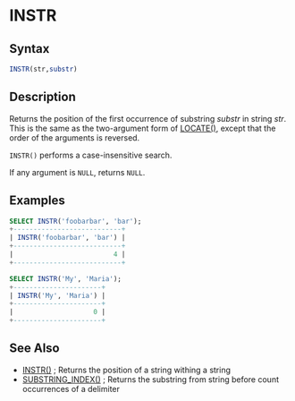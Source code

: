 # INSTR

## Syntax

```sql
INSTR(str,substr)
```

## Description

Returns the position of the first occurrence of substring <em>substr</em> in
string <em>str</em>. This is the same as the two-argument form of [LOCATE()](/built-in-functions/string-functions/locate/),
except that the order of the arguments is reversed.

`INSTR()` performs a case-insensitive search.

If any argument is `NULL`, returns `NULL`.

## Examples

```sql
SELECT INSTR('foobarbar', 'bar');
+---------------------------+
| INSTR('foobarbar', 'bar') |
+---------------------------+
|                         4 |
+---------------------------+

SELECT INSTR('My', 'Maria');
+----------------------+
| INSTR('My', 'Maria') |
+----------------------+
|                    0 |
+----------------------+
```

## See Also

- [INSTR()](/built-in-functions/string-functions/instr/) ; Returns the position of a string withing a string
- [SUBSTRING_INDEX()](/built-in-functions/string-functions/substring_index/) ; Returns the substring from string before count occurrences of a delimiter